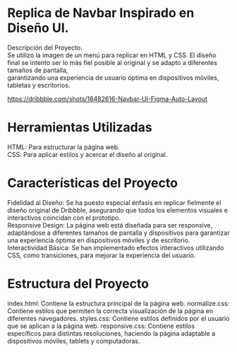 <h1>Replica de Navbar Inspirado en Diseño UI.</h1>
Descripción del Proyecto.<br>
Se utilizo la imagen de un menú para replicar en HTML y CSS. El diseño final se intento ser lo más fiel posible al original y se adapto a diferentes tamaños de pantalla,<br> garantizando una experiencia de usuario óptima en dispositivos móviles, tabletas y escritorios.

https://dribbble.com/shots/18482616-Navbar-UI-Figma-Auto-Layout

<h1>Herramientas Utilizadas</h1>
HTML: Para estructurar la página web.<br>
CSS: Para aplicar estilos y acercar el diseño al original.<br>
<h1>Características del Proyecto</h1>
Fidelidad al Diseño: Se ha puesto especial énfasis en replicar fielmente el diseño original de Dribbble, asegurando que todos los elementos visuales e interactivos coincidan con el prototipo.<br>
Responsive Design: La página web está diseñada para ser responsive, adaptándose a diferentes tamaños de pantalla y dispositivos para garantizar una experiencia óptima en dispositivos móviles y de escritorio.<br>
Interactividad Básica: Se han implementado efectos interactivos utilizando CSS, como transiciones, para mejorar la experiencia del usuario.
<h1>Estructura del Proyecto</h1>
index.html: Contiene la estructura principal de la página web.
normalize.css: Contiene estilos que permiten la correcta visualización de la página en diferentes navegadores.
styles.css: Contiene estilos definidos por el usuario que se aplican a la página web.
responsive.css: Contiene estilos específicos para distintas resoluciones, haciendo la página adaptable a dispositivos móviles, tablets y computadoras.
